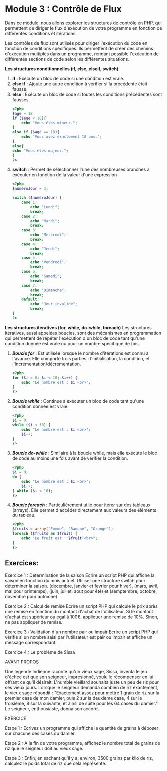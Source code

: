 # Module 3 : Contrôle de Flux
Dans ce module, nous allons explorer les structures de contrôle en PHP, qui permettent de diriger le flux d'exécution de votre programme en fonction de différentes conditions et itérations.

Les contrôles de flux sont utilisés pour diriger l'exécution du code en fonction de conditions spécifiques. Ils permettent de créer des chemins d'exécution multiples dans un programme, rendant possible l'exécution de différentes sections de code selon les différentes situations.

**Les structures conditionnelles (if, else, elseif, switch)**
1) **if** : Exécute un bloc de code si une condition est vraie.
2) **else if** : Ajoute une autre condition à vérifier si la précédente était fausse.
3) **else** : Exécute un bloc de code si toutes les conditions précédentes sont fausses.
    ```php
    <?php
    $age = 18
    if ($age < 18){
        echo "Vous êtes mineur.";
    }
    else if ($age == 18){
        echo "Vous avez exactement 18 ans.";
    }
    else{
    echo "Vous êtes majeur.";
    }
    ?>
    ```
4) **switch** : Permet de sélectionner l'une des nombreuses branches à exécuter en fonction de la valeur d'une expression
    ```php
    <?php
    $numeroJour = 3;

    switch ($numeroJour) {
        case 1:
            echo "Lundi";
            break;
        case 2:
            echo "Mardi";
            break;
        case 3:
            echo "Mercredi";
            break;
        case 4:
            echo "Jeudi";
            break;
        case 5:
            echo "Vendredi";
            break;
        case 6:
            echo "Samedi";
            break;
        case 7:
            echo "Dimanche";
            break;
        default:
            echo "Jour invalide";
            break;
    }
    ?>
    ```
**Les structures itératives (for, while, do-while, foreach)**
Les structures itératives, aussi appelées boucles, sont des mécanismes en programmation qui permettent de répéter l'exécution d'un bloc de code tant qu'une condition donnée est vraie ou pour un nombre spécifique de fois.
1) ***Boucle for*** : Est utilisée lorsque le nombre d'itérations est connu à l'avance. Elle comporte trois parties : l'initialisation, la condition, et l'incrémentation/décrémentation.
    ```php
    <?php
    for ($i = 0; $i < 10; $i++) {
        echo "Le nombre est : $i <br>";
    }
    ?>
    ```
2) ***Boucle while*** : Continue à exécuter un bloc de code tant qu'une condition donnée est vraie.
    ```php
    <?php
    $i = 0;
    while ($i < 10) {
        echo "Le nombre est : $i <br>";
        $i++;
    }
    ?>
    ```
3) ***Boucle do-while*** : Similaire à la boucle while, mais elle exécute le bloc de code au moins une fois avant de vérifier la condition.
    ```php
    <?php
    $i = 0;
    do {
        echo "Le nombre est : $i <br>";
        $i++;
    } while ($i < 10);
    ?>
    ```
4) ***Boucle foreach*** : Particulièrement utile pour itérer sur des tableaux (arrays). Elle permet d'accéder directement aux valeurs des éléments du tableau.
    ```php
    <?php
    $fruits = array("Pomme", "Banane", "Orange");
    foreach ($fruits as $fruit) {
        echo "Le fruit est : $fruit <br>";
    }
    ?>
    ```


## Exercices:
Exercice 1 : Détermination de la saison
Ecrire un script PHP qui affiche la saison en fonction du mois actuel. Utiliser une structure switch pour déterminer la saison.
(decembre, janvier et fevrier pour hiver), (mars, avril, mai pour printemps),
(juin, juillet, aout pour été) et (semptembre, octobre, novembre pour automne)

Exercice 2 : Calcul de remise
Ecrire un script PHP qui calcule le prix après une remise en fonction du montant d'achat de l'utilisateur. Si le montant d'achat est supérieur ou égal à 100€, appliquer une remise de 10%. Sinon, ne pas appliquer de remise..

Exercice 3 : Validation d'un nombre pair ou impair
Ecrire un script PHP qui vérifie si un nombre saisi par l'utilisateur est pair ou impair et affiche un message correspondant.


Exercice 4 : Le problème de Sissa

AVANT PROPOS 

Une légende Indienne raconte qu'un vieux sage, Sissa, inventa le jeu d'échec est que son seigneur, impresionné, 
voulu le récompenser en lui offrant ce qu'il désirait. L'humble vieillard souhaita juste un peu de riz pour ses vieux jours.
Lorsque le seigneur demanda combien de riz exactement, le vieux sage répondit : 
"Exactement assez pour mettre 1 grain de riz sur la premier case de mon damier, puis 2 sur la deuxième case, 4 sur la troisième, 8 sur la suivante, et ainsi de suite pour les 64 cases du damier."
Le seigneur, enthousiaste, donna son accord. 

EXERCICE 

Etape 1 :
Ecrivez un programme qui affiche la quantité de grains à déposer sur chacune des cases du damier.

Etape 2 :
A la fin de votre programme, affichez le nombre total de grains de riz que le seigneur doit au vieux sage.

Etape 3 :
Enfin, en sachant qu'il y a, environ, 3500 grains par kilo de riz, calculez le poids total de riz que cela représente.


